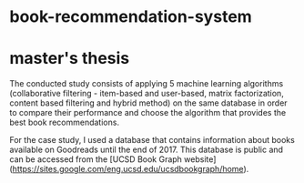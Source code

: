 # book-recommendation-system
# master's thesis

The conducted study consists of applying 5 machine learning algorithms (collaborative filtering - item-based and user-based, matrix factorization, content based filtering and hybrid method) on the same database in order to compare their performance and choose the algorithm that provides the best book recommendations.

For the case study, I used a database that contains information about books available on Goodreads until the end of 2017. This database is public and can be accessed from the [UCSD Book Graph website] (https://sites.google.com/eng.ucsd.edu/ucsdbookgraph/home).
